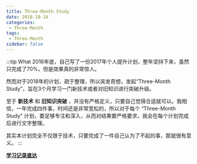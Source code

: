 ```yaml
---
title: Three-Month Study
date: 2018-10-16
categories: 
 - Three-Month
tags:
 - Three-Month
sidebar: false
---
```


:::tip What
2016年底，自己写了一份2017年个人提升计划，整年坚持下来，虽然只完成了70%，但是效果真的非常惊人。

然而对于2018年的计划，疏于整理，所以突发奇想，发起“Three-Month Study”，旨在3个月学习一门新技术或者对旧知识进行突破升级。

至于 **新技术** 和 **旧知识突破** ，并没有严格定义，只要自己觉得合适就可以。我相信，一年完成四件事，时间还是非常宽松的，所以对于每个 “Three-Month Study” 计划，要足够专注和深入，从而对结果要严格要求，我会在每个计划完成后进行文字整理。

其实本计划完全不仅限于技术，只要完成了一件自己认为了不起的事，那就很有意义。
:::

[**学习记录直达**](/category/Three-Month.html)